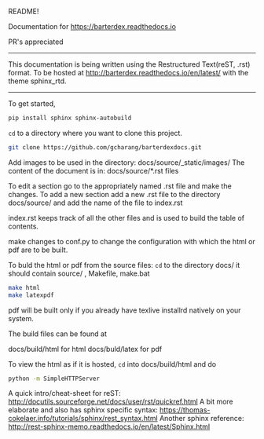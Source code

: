 README!

Documentation for https://barterdex.readthedocs.io

PR's appreciated

-----

This documentation is being written using the Restructured Text(reST, .rst) format. To be hosted at http://barterdex.readthedocs.io/en/latest/ with the theme sphinx_rtd.

-----

To get started,

```bash
pip install sphinx sphinx-autobuild
```
`cd` to a directory where you want to clone this project.

```bash
git clone https://github.com/gcharang/barterdexdocs.git
```
Add images to be used in the directory: docs/source/_static/images/
The content of the document is in: docs/source/*.rst files

To edit a section go to the appropriately named .rst file and make the changes.
To add a new section add a new .rst file to the directory docs/source/ and add the name of the file to index.rst

index.rst keeps track of all the other files and is used to build the table of contents.

make changes to conf.py to change the configuration with which the html or pdf are to be built.

To buld the html or pdf from the source files:
`cd` to the directory docs/ it should contain source/ , Makefile, make.bat

```bash
make html
make latexpdf
```
pdf will be built only if you already have texlive installrd natively on your system.

The build files can be found at

docs/build/html	for html
docs/buld/latex for pdf 

To view the html as if it is hosted, `cd` into docs/build/html and do

```bash
python -m SimpleHTTPServer
```

A quick intro/cheat-sheet for reST: http://docutils.sourceforge.net/docs/user/rst/quickref.html
A bit more elaborate and also has sphinx specific syntax: https://thomas-cokelaer.info/tutorials/sphinx/rest_syntax.html
Another sphinx reference: http://rest-sphinx-memo.readthedocs.io/en/latest/Sphinx.html

